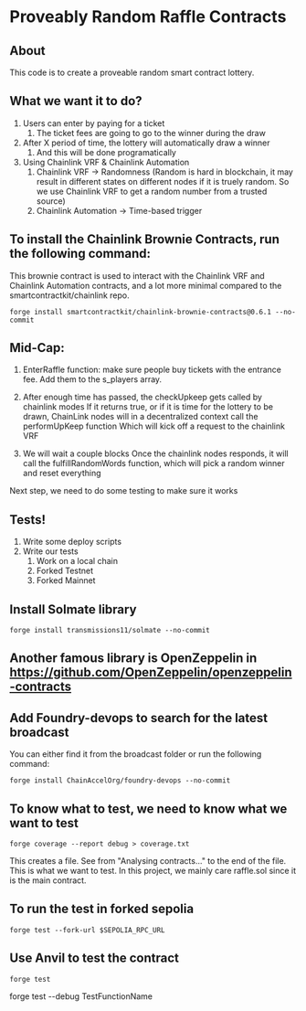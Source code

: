 # Proveably Random Raffle Contracts

## About
This code is to create a proveable random smart contract lottery.

## What we want it to do?

1. Users can enter by paying for a ticket
    1. The ticket fees are going to go to the winner during the draw
2. After X period of time, the lottery will automatically draw a winner
    1. And this will be done programatically
3. Using Chainlink VRF & Chainlink Automation
    1. Chainlink VRF -> Randomness (Random is hard in blockchain, it may result in different states on different nodes if it is truely random. So we use Chainlink VRF to get a random number from a trusted source)
    2. Chainlink Automation -> Time-based trigger


## To install the Chainlink Brownie Contracts, run the following command: 
This brownie contract is used to interact with the Chainlink VRF and Chainlink Automation contracts, and a lot more minimal compared to the smartcontractkit/chainlink repo.
```
forge install smartcontractkit/chainlink-brownie-contracts@0.6.1 --no-commit
```

## Mid-Cap:
1. EnterRaffle function: make sure people buy tickets with the entrance fee. Add them to the s_players array.

2. After enough time has passed, the checkUpkeep gets called by chainlink modes
If it returns true, or if it is time for the lottery to be drawn,
ChainLink nodes will in a decentralized context call the performUpKeep function
Which will kick off a request to the chainlink VRF

3. We will wait a couple blocks
Once the chainlink nodes responds,
it will call the fulfillRandomWords function, which will  pick a random winner and reset everything

Next step, we need to do some testing to make sure it works

## Tests!
1. Write some deploy scripts
2. Write our tests
   1. Work on a local chain
   2. Forked Testnet
   3. Forked Mainnet

## Install Solmate library
```
forge install transmissions11/solmate --no-commit
```

## Another famous library is OpenZeppelin in https://github.com/OpenZeppelin/openzeppelin-contracts

## Add Foundry-devops to search for the latest broadcast
You can either find it from the broadcast folder or run the following command:
```
forge install ChainAccelOrg/foundry-devops --no-commit
```
## To know what to test, we need to know what we want to test
```
forge coverage --report debug > coverage.txt
```
This creates a file. See from "Analysing contracts..." to the end of the file. This is what we want to test.
In this project, we mainly care raffle.sol since it is the main contract.

## To run the test in forked sepolia
```
forge test --fork-url $SEPOLIA_RPC_URL
```

## Use Anvil to test the contract
```
forge test
```

forge test --debug TestFunctionName